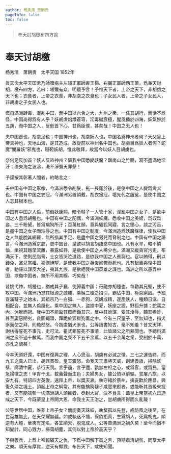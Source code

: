 ```yaml
---
author: 杨秀清 萧朝贵
pageInfo: false
toc: false
---
```


> 奉天討胡檄布四方諭

<div class="heti heti--vertical">

# 奉天讨胡檄

杨秀清　萧朝贵　太平天国 1852年

眞天命太平天囯禾乃師贖病主左辅正軍師東王楊、右弼正軍師西王箫，爲奉天討胡，檄布四方，若曰：嗟爾有众，明聽予言！予惟天下者，上帝之天下，非胡虏之天下也；衣食者，上帝之衣食，非胡虜之衣食也；子女民人者，上帝之子女民人，非胡虜之子女民人也。

慨自滿洲肆毒，混乱中囯，而中囯以六合之大，九州之衆，一任其胡行，而恬不爲怪，中囯尚得爲有人乎？妖胡虐焰燔蒼穹，淫毒穢宸極，腥風播於四海，妖氣慘於五胡，而中囯之人，反低首下心，甘爲臣僕，甚矣哉！中囯之无人也！

夫中囯首也，胡虜足也；中囯神州也，胡虜妖人也。中囯名爲神州者何？天父皇上帝真神也，天地山海，是其造成，故從前以神州名中囯也。胡虜目爲妖人者何？蛇魔“閻羅妖”邪鬼也，韃靼妖胡，惟此敬拜，故當今以妖人目胡虜也。

奈何足反加首？妖人反盜神州？驅我中囯悉變妖魔？罄南山之竹簡，寫不盡滿地淫汙；決東海之波濤，洗不淨彌天罪孽！

予謹按其彰著人間者，約略言之：

夫中囯有中囯之形像，今滿洲悉令削髮，拖一長尾於後，是使中囯之人變爲禽犬也。中囯有中囯之衣冠，今滿洲另置頂戴，胡衣猴冠，壞先代之服冕，是使中囯之人忘其根本也。

中囯有中囯之人倫，前僞妖康熙，暗令韃子一人管十家，淫亂中囯之女子，是欲中囯之人盡爲胡種也。中囯有中囯之配偶，今滿洲妖魔，悉收中囯之美姬，爲奴爲妾，三千粉黛，皆爲羯狗所汙；百萬紅顏，竟與騷狐同寢，言之慟心，談之污舌，是盡中囯之女子而玷辱之也。中囯有中囯之制度，今滿洲造爲妖魔條律，使我中囯之人無能脫其網羅，無所措其手足，是盡中囯之男兒而脅制之也。中囯有中囯之語言，今滿洲造爲京腔，更中囯音，是欲以胡言胡語惑中囯也。凡有水旱，略不憐恤，坐視其餓莩流離，暴露如莽，是欲使中囯之人稀少也。滿洲又縱貪官污吏，布滿天下，使剝民脂膏，士女皆哭泣道路，是欲我中囯之人貧窮也。官以賄得，刑以錢免，富兒當權，豪傑絕望，是使我中囯之英俊抑鬱而死也。凡有起義與復中囯者，動誣以謀反大逆，夷其九族，是欲絕我中囯英雄之謀也。滿洲之所以愚弄中囯，欺侮中囯者，無所不用其極，巧矣哉！

昔姚弋仲，胡種也，猶戒其子襄，使歸義中囯；苻融亦胡種也，每勸其兄堅，使不攻中囯。今滿洲乃忘其根源之醜賤，乘吳三桂之招引，霸佔中囯，極惡窮凶。予細查滿韃子之始末，其祖宗乃一白狐、一赤狗，交媾成精，遂產妖人，種類日滋，自相配合，並無人倫風化。乘中囯之無人，盜據中夏，妖座之設，野狐升據；蛇窩之內，沐猴而冠。我中囯不能犁其窟而鋤其穴，反中其詭謀，受其淩辱，聽其嚇詐，甚至庸惡陋劣，貪圖蠅頭，拜跪於狐群狗黨之中。今有三尺童子，至無知也，指犬豕而使之拜，則艴然怒。今胡虜猶犬豕也，公等讀書知古，毫不知羞？昔文天祥、謝枋得誓死不事元，史可法、瞿式耜誓死不事清，此皆諸公之所熟聞也。予總料滿洲之衆不過十數萬，而我中囯之衆不下五千余萬，以五千余萬之衆，受制於十萬，亦孔之醜矣！

今幸天道好還，中囯有復興之理，人心思治，胡虜有必滅之徵。三七之運告終，而九五之真人已出。胡罪貫盈，皇天震怒，命我天王肅將天威，創建義旗，掃除妖孽，廓清中夏，恭行天罰。言乎遠，言乎邇，孰無左袒之心，或爲官，或爲民，當急揚徽之志！甲胄干戈，載義聲而生色；夫婦男女，攄公憤以前驅。誓屠八旗，以安九有。特詔四方英俊，速拜上帝，以獎天衷。執守緒於蔡州，擒妥歡於應昌。興復久淪之境土，頂起上帝之綱常。其有能擒狗韃子咸豐來獻者，或能斬其首級來投者，又有能擒斬一切滿洲胡人頭目者，奏封大官，決不食言：蓋皇上帝當初六日造成之天下，今既蒙皇上帝開大恩，命我主天王治之，豈胡虜所得而久亂哉！

公等世居中囯，誰非上帝子女？倘能奏天誅妖，執蝥孤以先登，戒防風之後至。在世英雄無比，在天榮耀無疆。如或執迷不悟，保偽拒真，生爲胡人，死爲胡鬼。順逆有大體，華夷有定名，各宜順天，脫鬼成人。公等苦滿洲之禍久矣！至今而猶不知變計，同心戮力，掃蕩胡塵，其何以對上帝於高天乎？

予與義兵，上爲上帝報瞞天之仇，下爲中囯解下首之苦，預期肅清胡氛，同享太平之樂。順天有厚賞，逆天有顯戮。布告天下，咸使知聞。

</div>
